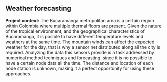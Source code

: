 ## Weather forecasting

**Project context:** The Bucaramanga metropolitan area is a certain region within Colombia where multiple thermal floors are present. Given the nature of the tropical environment, and the geographical characteristics of Bucaramanga, it is posible to have different temperature levels and weathers at the same time. The mountain winds can affect the expected weather for the day, that is why a sensor net distributed along all the city is required.
Analyzing the data this sensors provide is a task addressed by numerical method techniques and forecasting, since it is no possible to have a certain node data all the time.
The distance and location of each node station is unknown, making it a perfect opportunity for using these approaches.

